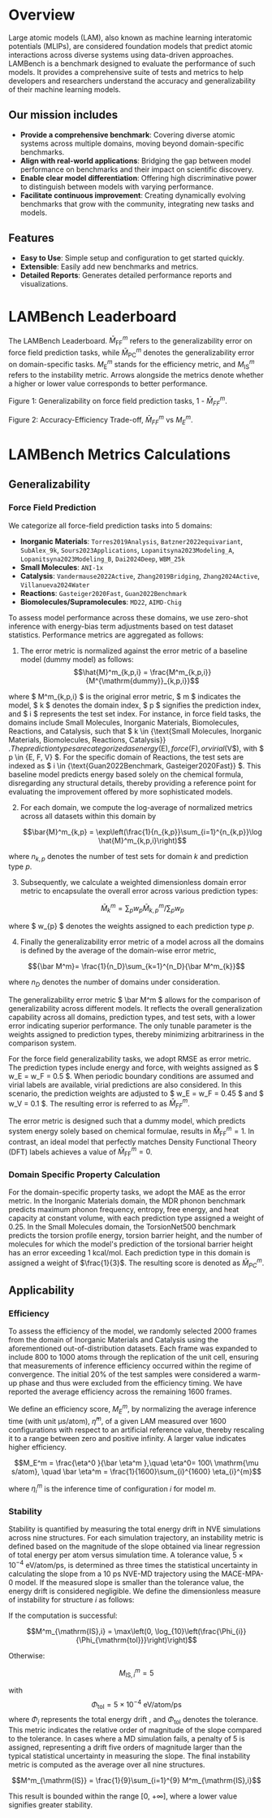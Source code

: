 # Overview

Large atomic models (LAM), also known as machine learning interatomic potentials (MLIPs), are considered foundation models that predict atomic interactions across diverse systems using data-driven approaches. LAMBench is a benchmark designed to evaluate the performance of such models. It provides a comprehensive suite of tests and metrics to help developers and researchers understand the accuracy and generalizability of their machine learning models.

## Our mission includes

- **Provide a comprehensive benchmark**: Covering diverse atomic systems across multiple domains, moving beyond domain-specific benchmarks.
- **Align with real-world applications**: Bridging the gap between model performance on benchmarks and their impact on scientific discovery.
- **Enable clear model differentiation**: Offering high discriminative power to distinguish between models with varying performance.
- **Facilitate continuous improvement**: Creating dynamically evolving benchmarks that grow with the community, integrating new tasks and models.

## Features

- **Easy to Use**: Simple setup and configuration to get started quickly.
- **Extensible**: Easily add new benchmarks and metrics.
- **Detailed Reports**: Generates detailed performance reports and visualizations.

# LAMBench Leaderboard
The LAMBench Leaderboard.
$\bar M^m_{\mathrm{FF}}$ refers to the generalizability error on force field prediction tasks, while $\bar M^m_{\mathrm{PC}}$ denotes the generalizability error on domain-specific tasks.
$M_{\mathrm{E}}^m$ stands for the efficiency metric, and $M^m_{\mathrm{IS}}$ refers to the instability metric. Arrows alongside the metrics denote whether a higher or lower value corresponds to better performance.

<!-- radar plot -->
Figure 1: Generalizability on force field prediction tasks, 1 - $\bar{M}^m_{FF}$.
<!-- scatter plot -->
Figure 2: Accuracy-Efficiency Trade-off, $\bar{M}^m_{FF}$ vs $M_E^m$.

# LAMBench Metrics Calculations

## Generalizability

### Force Field Prediction
We categorize all force-field prediction tasks into 5 domains:

- **Inorganic Materials**: `Torres2019Analysis`, `Batzner2022equivariant`, `SubAlex_9k`, `Sours2023Applications`, `Lopanitsyna2023Modeling_A`, `Lopanitsyna2023Modeling_B`, `Dai2024Deep`, `WBM_25k`
- **Small Molecules**: `ANI-1x`
- **Catalysis**: `Vandermause2022Active`, `Zhang2019Bridging`, `Zhang2024Active`, `Villanueva2024Water`
- **Reactions**: `Gasteiger2020Fast`, `Guan2022Benchmark`
- **Biomolecules/Supramolecules**: `MD22`, `AIMD-Chig`

To assess model performance across these domains, we use zero-shot inference with energy-bias term adjustments based on test dataset statistics. Performance metrics are aggregated as follows:

1. The error metric is normalized against the error metric of a baseline model (dummy model) as follows:
$$\hat{M}^m_{k,p,i} = \frac{M^m_{k,p,i}}{M^{\mathrm{dummy}}_{k,p,i}}$$

where $ M^m_{k,p,i} $ is the original error metric, $ m $ indicates the model, $ k $ denotes the domain index, $ p $ signifies the prediction index, and $ i $ represents the test set index.
For instance, in force field tasks, the domains include Small Molecules, Inorganic Materials, Biomolecules, Reactions, and Catalysis, such that $ k \in \{\text{Small Molecules, Inorganic Materials, Biomolecules, Reactions, Catalysis}\} $. The prediction types are categorized as energy ($E$), force ($F$), or virial ($V$), with $ p \in \{E, F, V\} $.
For the specific domain of Reactions, the test sets are indexed as $ i \in \{\text{Guan2022Benchmark, Gasteiger2020Fast}\} $. This baseline model predicts energy based solely on the chemical formula, disregarding any structural details, thereby providing a reference point for evaluating the improvement offered by more sophisticated models.

2. For each domain, we compute the log-average of normalized metrics across all datasets  within this domain by

    $$\bar{M}^m_{k,p} = \exp\left(\frac{1}{n_{k,p}}\sum_{i=1}^{n_{k,p}}\log \hat{M}^m_{k,p,i}\right)$$

where $n_{k,p}$ denotes the number of test sets for domain $k$ and prediction type $p$.

3. Subsequently, we calculate a weighted dimensionless domain error metric to encapsulate the overall error across various prediction types:

    $$\bar{M}^m_{k}  = \sum_p w_{p} \bar{M}^m_{k,p} \Bigg/ \sum_p w_{p}$$

where $ w_{p} $ denotes the weights assigned to each prediction type $p$.

4. Finally the generalizability error metric of a model across all the domains is defined by the average of the domain-wise error metric,

$${\bar M^m}= \frac{1}{n_D}\sum_{k=1}^{n_D}{\bar M^m_{k}}$$

where $n_D$ denotes the number of domains under consideration.

The generalizability error metric $ \bar M^m $ allows for the comparison of generalizability across different models.
It reflects the overall generalization capability across all domains, prediction types, and test sets, with a lower error indicating superior performance.
The only tunable parameter is the weights assigned to prediction types, thereby minimizing arbitrariness in the comparison system.

For the force field generalizability tasks, we adopt RMSE as error metric.
The prediction types include energy and force, with weights assigned as $ w_E = w_F = 0.5 $.
When periodic boundary conditions are assumed and virial labels are available, virial predictions are also considered.
In this scenario, the prediction weights are adjusted to $ w_E = w_F = 0.45 $ and $ w_V = 0.1 $.
The resulting error is referred to as $\bar M^{m}_{FF}$.

The error metric is designed such that a dummy model, which predicts system energy solely based on chemical formulae, results in $\bar{M}^m_{\mathrm{FF}}=1$.
In contrast, an ideal model that perfectly matches Density Functional Theory (DFT) labels achieves a value of $\bar{M}^m_{\mathrm{FF}}=0$.



### Domain Specific Property Calculation

For the domain-specific property tasks, we adopt the MAE as the error metric.
In the Inorganic Materials domain, the MDR phonon benchmark predicts maximum phonon
frequency, entropy, free energy, and heat capacity at constant volume, with each prediction type assigned a weight of 0.25.
In the Small Molecules domain, the TorsionNet500 benchmark predicts the torsion profile energy, torsion barrier height, and the number of molecules for which the model's prediction of the torsional barrier height has an error exceeding 1 kcal/mol.
Each prediction type in this domain is assigned a weight of $\frac{1}{3}$.
The resulting score is denoted as $\bar M^{m}_{PC}$.


## Applicability
### Efficiency

To assess the efficiency of the model, we randomly selected 2000 frames from the domain of Inorganic Materials and Catalysis using the aforementioned out-of-distribution datasets. Each frame was expanded to include 800 to 1000 atoms through the replication of the unit cell, ensuring that measurements of inference efficiency occurred within the regime of convergence. The initial 20% of the test samples were considered a warm-up phase and thus were excluded from the efficiency timing. We have reported the average efficiency across the remaining 1600 frames.

We define an efficiency score,  $M_E^m$, by normalizing the average inference time (with unit $\mathrm{\mu s/atom}$), $\bar \eta^m$, of a given LAM measured over 1600 configurations with respect to an artificial reference value, thereby rescaling it to a range between zero and positive infinity. A larger value indicates higher efficiency.

$$M_E^m = \frac{\eta^0 }{\bar \eta^m },\quad \eta^0= 100\  \mathrm{\mu s/atom}, \quad \bar \eta^m = \frac{1}{1600}\sum_{i}^{1600} \eta_{i}^{m}$$

where $\eta_{i}^{m}$ is the inference time of configuration $i$ for model $m$.

### Stability
Stability is quantified by measuring the total energy drift in NVE simulations across nine structures.
For each simulation trajectory, an instability metric is defined based on the magnitude of the slope obtained via linear regression of total energy per atom versus simulation time. A tolerance value, $5\times10^{-4} \ \mathrm{eV/atom/ps}$,  is determined as three times the statistical uncertainty in calculating the slope from a 10 ps NVE-MD trajectory using the MACE-MPA-0 model. If the measured slope is smaller than the tolerance value, the energy drift is considered negligible. We define the dimensionless measure of instability for structure $i$ as follows:

If the computation is successful:

$$M^m_{\mathrm{IS},i} = \max\left(0, \log_{10}\left(\frac{\Phi_{i}}{\Phi_{\mathrm{tol}}}\right)\right)$$

Otherwise:

$$M^m_{\mathrm{IS},i} = 5$$

with
$$\Phi_{\mathrm{tol}} = 5 \times 10^{-4} \ \mathrm{eV/atom/ps}$$
where $\Phi_i$ represents the total energy drift , and $\Phi_{\mathrm{tol}}$ denotes the tolerance.
This metric indicates the relative order of magnitude of the slope compared to the tolerance. 
In cases where a MD simulation fails, a penalty of 5 is assigned, representing a drift five orders of magnitude larger than the typical statistical uncertainty in measuring the slope.
The final instability metric is computed as the average over all nine structures.

$$M^m_{\mathrm{IS}} = \frac{1}{9}\sum_{i=1}^{9} M^m_{\mathrm{IS},i}$$

This result is bounded within the range [0, $+\infty$], where a lower value signifies greater stability.

